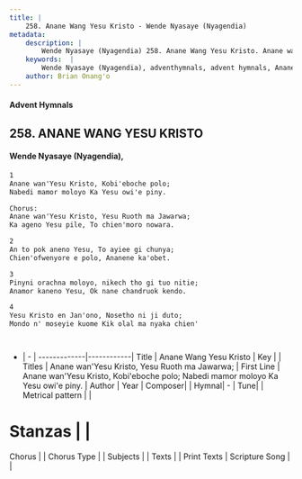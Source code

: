 ```yaml
---
title: |
    258. Anane Wang Yesu Kristo - Wende Nyasaye (Nyagendia)
metadata:
    description: |
        Wende Nyasaye (Nyagendia) 258. Anane Wang Yesu Kristo. Anane wan'Yesu Kristo, Kobi'eboche polo; Nabedi mamor moloyo Ka Yesu owi'e piny.  Chorus: Anane wan'Yesu Kristo, Yesu Ruoth ma Jawarwa; Ka ageno Yesu pile, To chien'moro nowara.  
    keywords:  |
        Wende Nyasaye (Nyagendia), adventhymnals, advent hymnals, Anane Wang Yesu Kristo, Anane wan'Yesu Kristo, Kobi'eboche polo; Nabedi mamor moloyo Ka Yesu owi'e piny.. Anane wan'Yesu Kristo, Yesu Ruoth ma Jawarwa;
    author: Brian Onang'o
---
```


#### Advent Hymnals
## 258. ANANE WANG YESU KRISTO
####  Wende Nyasaye (Nyagendia),

```txt
1
Anane wan'Yesu Kristo, Kobi'eboche polo;
Nabedi mamor moloyo Ka Yesu owi'e piny.

Chorus:
Anane wan'Yesu Kristo, Yesu Ruoth ma Jawarwa;
Ka ageno Yesu pile, To chien'moro nowara.

2
An to pok aneno Yesu, To ayiee gi chunya;
Chien'ofwenyore e polo, Ananene ka'obet.

3
Pinyni orachna moloyo, nikech tho gi tuo nitie;
Anamor kaneno Yesu, Ok nane chandruok kendo.

4
Yesu Kristo en Jan'ono, Nosetho ni ji duto;
Mondo n' moseyie kuome Kik olal ma nyaka chien'




```

- |   -  |
-------------|------------|
Title | Anane Wang Yesu Kristo |
Key |  |
Titles | Anane wan'Yesu Kristo, Yesu Ruoth ma Jawarwa; |
First Line | Anane wan'Yesu Kristo, Kobi'eboche polo; Nabedi mamor moloyo Ka Yesu owi'e piny. |
Author | 
Year | 
Composer| |
Hymnal|  - |
Tune|  |
Metrical pattern | |
# Stanzas |  |
Chorus |  |
Chorus Type |  |
Subjects | |
Texts |  |
Print Texts | 
Scripture Song |  |
    

